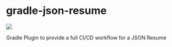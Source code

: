 # gradle-json-resume

[![](https://jitpack.io/v/warlordofmars/gradle-json-resume.svg)](https://jitpack.io/#warlordofmars/gradle-json-resume)

Gradle Plugin to provide a full CI/CD workflow for a JSON Resume
